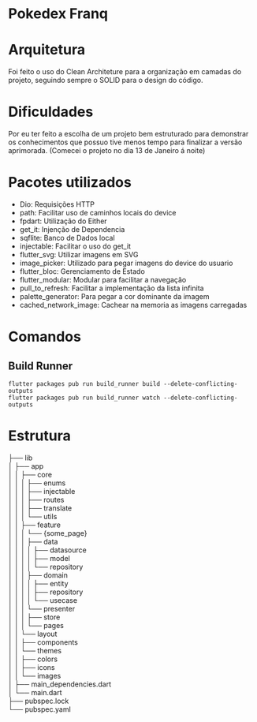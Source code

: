 # Pokedex Franq

# Arquitetura
Foi feito o uso do Clean Architeture para a organização em camadas do projeto,
seguindo sempre o SOLID para o design do código.

# Dificuldades
Por eu ter feito a escolha de um projeto bem estruturado 
para demonstrar os conhecimentos que possuo tive menos tempo
para finalizar a versão aprimorada. (Comecei o projeto no dia 13 de Janeiro á noite)

# Pacotes utilizados
- Dio: Requisições HTTP
- path: Facilitar uso de caminhos locais do device
- fpdart: Utilização do Either
- get_it: Injenção de Dependencia
- sqflite: Banco de Dados local
- injectable: Facilitar o uso do get_it
- flutter_svg: Utilizar imagens em SVG
- image_picker: Utilizado para pegar imagens do device do usuario
- flutter_bloc: Gerenciamento de Estado
- flutter_modular: Modular para facilitar a navegação
- pull_to_refresh: Facilitar a implementação da lista infinita
- palette_generator: Para pegar a cor dominante da imagem
- cached_network_image: Cachear na memoria as imagens carregadas

# Comandos
## Build Runner
```flutter packages pub run build_runner build --delete-conflicting-outputs```  
```flutter packages pub run build_runner watch --delete-conflicting-outputs```

# Estrutura

├── lib  
│   ├── app  
│   │   ├── core  
│   │   │   ├── enums  
│   │   │   ├── injectable  
│   │   │   ├── routes  
│   │   │   ├── translate  
│   │   │   └── utils  
│   │   ├── feature  
│   │   │   └── {some_page}  
│   │   │       ├── data  
│   │   │       │   ├── datasource  
│   │   │       │   ├── model  
│   │   │       │   └── repository  
│   │   │       ├── domain  
│   │   │       │   ├── entity  
│   │   │       │   ├── repository  
│   │   │       │   └── usecase  
│   │   │       └── presenter  
│   │   │           ├── store  
│   │   │           └── pages  
│   │   └── layout  
│   │       ├── components  
│   │       └── themes  
│   │           ├── colors  
│   │           ├── icons  
│   │           └── images  
│   ├── main_dependencies.dart  
│   └── main.dart  
├── pubspec.lock  
└── pubspec.yaml  
